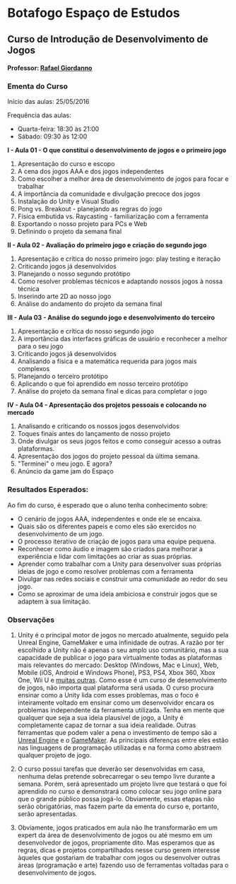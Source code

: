 # Botafogo Espaço de Estudos

## Curso de Introdução de Desenvolvimento de Jogos

#### Professor: [Rafael Giordanno](https://sheetcoldgames.wordpress.com/games/)

### Ementa do Curso

Início das aulas: 25/05/2016

Frequência das aulas:
* Quarta-feira: 18:30 às 21:00
* Sábado: 09:30 às 12:00

**I - Aula 01 - O que constitui o desenvolvimento de jogos e o primeiro
jogo**

1. Apresentação do curso e escopo
2. A cena dos jogos AAA e dos jogos independentes
3. Como escolher a melhor área de desenvolvimento de jogos para focar e trabalhar
4. A importância da comunidade e divulgação precoce dos jogos
5. Instalação do Unity e Visual Studio
6. Pong vs. Breakout - planejando as regras do jogo
7. Física embutida vs. Raycasting - familiarização com a ferramenta
8. Exportando o nosso projeto para PCs e Web
9. Definindo o projeto da semana final

**II - Aula 02 - Avaliação do primeiro jogo e criação do segundo jogo**

1. Apresentação e crítica do nosso primeiro jogo: play testing e iteração
2. Criticando jogos já desenvolvidos
3. Planejando o nosso segundo protótipo
4. Como resolver problemas técnicos e adaptando nossos jogos à nossa técnica
5. Inserindo arte 2D ao nosso jogo
6. Análise do andamento do projeto da semana final

**III - Aula 03 - Análise do segundo jogo e desenvolvimento do terceiro**

1. Apresentação e crítica do nosso segundo jogo
2. A importância das interfaces gráficas de usuário e reconhecer a melhor para o
   seu jogo
3. Criticando jogos já desenvolvidos
4. Analisando a física e a matemática requerida para jogos mais complexos
5. Planejando o terceiro protótipo
6. Aplicando o que foi aprendido em nosso terceiro protótipo
7. Análise do projeto da semana final e dicas para completar o jogo

**IV - Aula 04 - Apresentação dos projetos pessoais e colocando no mercado**

1. Analisando e criticando os nossos jogos desenvolvidos
2. Toques finais antes do lançamento de nosso projeto
3. Onde divulgar os seus jogos feitos e como conseguir acesso a outras
   plataformas.
3. Apresentação dos jogos do projeto pessoal da última semana.
4. "Terminei" o meu jogo. E agora?
5. Anúncio da game jam do Espaço


### Resultados Esperados:

Ao fim do curso, é esperado que o aluno tenha conhecimento sobre:

* O cenário de jogos AAA, independentes e onde ele se encaixa.
* Quais são os diferentes papeis e como eles são exercidos no desenvolvimento
  de um jogo.
* O processo iterativo de criação de jogos para uma equipe pequena.
* Reconhecer como áudio e imagem são criados para melhorar a experiência e lidar
  com limitações ao criar as suas próprias.
* Aprender como trabalhar com a Unity para desenvolver suas próprias ideias de jogo
  e como resolver problemas com a ferramenta
* Divulgar nas redes sociais e construir uma comunidade ao redor do seu jogo.
* Como se aproximar de uma ideia ambiciosa e construir jogos que se adaptem à
  sua limitação.


### Observações

1. Unity é o principal motor de jogos no mercado atualmente, seguido pela Unreal
   Engine, GameMaker e uma infinidade de outras. A razão por ter escolhido a
   Unity não é apenas o seu amplo uso comunitário, mas a sua capacidade de
   publicar o jogo para virtualmente todas as plataformas mais relevantes do
   mercado: Desktop (Windows, Mac e Linux), Web, Mobile (iOS, Android e Windows 
   Phone), PS3, PS4, Xbox 360, Xbox One, Wii U e 
   [muitas outras](https://unity3d.com/pt/unity/multiplatform). Como esse é um
   curso de desenvolvimento de jogos, não importa qual plataforma será usada. O
   curso procura ensinar como a Unity lida com esses problemas, mas o foco é
   inteiramente voltado em ensinar como um desenvolvidor encara os problemas
   independente da ferramenta utilizada. Tenha em mente que qualquer que seja a
   sua ideia plausível de jogo, a Unity é completamente capaz de tornar a sua
   ideia realidade. Outras ferramentas que podem valer a pena o investimento de
   tempo são a 
   [Unreal Engine](https://www.unrealengine.com/what-is-unreal-engine-4) e o 
   [GameMaker](http://www.yoyogames.com/gamemaker). As principais diferenças
   entre eles estão nas linguagens de programação utilizadas e na forma como
   abstraem qualquer projeto de jogo.

2. O curso possui tarefas que deverão ser desenvolvidas em casa, nenhuma delas
   pretende sobrecarregar o seu tempo livre durante a semana. Porém, será apresentado
   um projeto livre que testará o que foi
   aprendido no curso e demonstrará como colocar seu jogo online para que o
   grande público possa jogá-lo. Obviamente, essas etapas não serão
   obrigatórias, mas fazem parte da ementa do curso e, portanto, serão
   apresentadas.

3. Obviamente, jogos praticados em aula não lhe transformarão em um expert da
   área de desenvolvimento de jogos ou até mesmo em um desenvolvedor de jogos,
   propriamente dito. Mas esperamos que as regras, dicas e projetos
   compartilhados nesse curso gerem interesse àqueles que gostariam de trabalhar
   com jogos ou desenvolver outras áreas (programação e arte) fazendo uso de
   ferramentas voltadas para o desenvolvimento de jogos.

